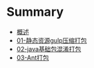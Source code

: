 # Summary

* [概述](README.md)
* [01-静态资源gulp压缩打包](01-jing-tai-zi-yuan-ya-suo-da-bao.md)
* [02-java基础包混淆打包](02-javaji-chu-bao-hun-yao-da-bao.md)
* [03-Ant打包](03-ant-da-bao.md)

